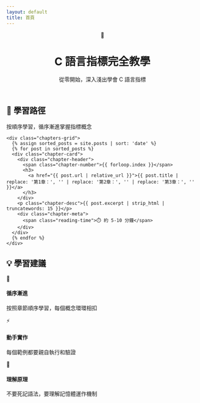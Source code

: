 ```yaml
---
layout: default
title: 首頁
---
```


<div class="home-container">
  <header class="hero">
    <div class="hero-icon">🎯</div>
    <h1>C 語言指標完全教學</h1>
    <p class="hero-subtitle">從零開始，深入淺出學會 C 語言指標</p>
  </header>

  <section class="learning-path">
    <div class="section-header">
      <h2>📖 學習路徑</h2>
      <p class="section-desc">按順序學習，循序漸進掌握指標概念</p>
    </div>
    
    <div class="chapters-grid">
      {% assign sorted_posts = site.posts | sort: 'date' %}
      {% for post in sorted_posts %}
      <div class="chapter-card">
        <div class="chapter-header">
          <span class="chapter-number">{{ forloop.index }}</span>
          <h3>
            <a href="{{ post.url | relative_url }}">{{ post.title | replace: '第1章：', '' | replace: '第2章：', '' | replace: '第3章：', '' }}</a>
          </h3>
        </div>
        <p class="chapter-desc">{{ post.excerpt | strip_html | truncatewords: 15 }}</p>
        <div class="chapter-meta">
          <span class="reading-time">⏱️ 約 5-10 分鐘</span>
        </div>
      </div>
      {% endfor %}
    </div>
  </section>

  <section class="intro">
    <div class="intro-header">
      <h2>💡 學習建議</h2>
    </div>
    <div class="tips-grid">
      <div class="tip-card">
        <div class="tip-icon">🎯</div>
        <h4>循序漸進</h4>
        <p>按照章節順序學習，每個概念環環相扣</p>
      </div>
      <div class="tip-card">
        <div class="tip-icon">⚡</div>
        <h4>動手實作</h4>
        <p>每個範例都要親自執行和驗證</p>
      </div>
      <div class="tip-card">
        <div class="tip-icon">🧠</div>
        <h4>理解原理</h4>
        <p>不要死記語法，要理解記憶體運作機制</p>
      </div>
    </div>
  </section>
</div>
